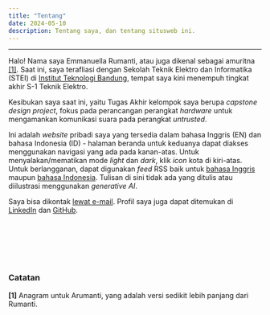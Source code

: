 ```yaml
---
title: "Tentang"
date: 2024-05-10
description: Tentang saya, dan tentang situsweb ini. 
---
```

---

Halo! Nama saya Emmanuella Rumanti, atau juga dikenal sebagai amuritna [\[1\]](#notes). Saat ini, saya terafliasi dengan Sekolah Teknik Elektro dan Informatika (STEI) di [Institut Teknologi Bandung](https://id.wikipedia.org/wiki/Institut_Teknologi_Bandung), tempat saya kini menempuh tingkat akhir S-1 Teknik Elektro. 

Kesibukan saya saat ini, yaitu Tugas Akhir kelompok saya berupa *capstone design project*, fokus pada perancangan perangkat *hardware* untuk mengamankan komunikasi suara pada perangkat *untrusted*. 

Ini adalah *website* pribadi saya yang tersedia dalam bahasa Inggris (EN) dan bahasa Indonesia (ID) - halaman beranda untuk keduanya dapat diakses menggunakan navigasi yang ada pada kanan-atas. Untuk menyalakan/mematikan mode *light* dan *dark*, klik *icon* kota di kiri-atas. Untuk berlangganan, dapat digunakan *feed* RSS baik untuk [bahasa Inggris](/index.xml) maupun [bahasa Indonesia](/id/index.xml). Tulisan di sini tidak ada yang ditulis atau diilustrasi menggunakan *generative AI*.

Saya bisa dikontak [lewat e-mail](mailto:amuritna@gmail.com). Profil saya juga dapat ditemukan di [LinkedIn](https://linkedin.com/in/emmanuella-rumanti/) dan [GitHub](https://github.com/amuritna/).

&nbsp;

&nbsp;

&nbsp;

### Catatan

**[1]** Anagram untuk Arumanti, yang adalah versi sedikit lebih panjang dari Rumanti.

&nbsp;

